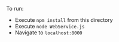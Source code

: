 
To run:

- Execute `npm install` from this directory
- Execute `node WebService.js`
- Navigate to `localhost:8000`
